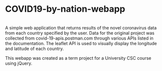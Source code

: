 # COVID19-by-nation-webapp
<br>
A simple web application that returns results of the novel coronavirus data from each country specified by the user. Data for the original project was collected from covid-19-apis.postman.com through various APIs listed in the documentation. The leaflet API is used to visually display the longitude and latitude of each country.
<Br/>

This webapp was created as a term project for a University CSC course using jQuery.
<Br/>
